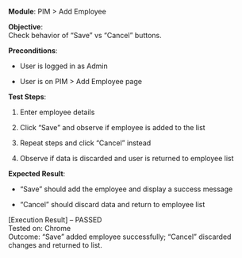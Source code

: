 **Module**: PIM > Add Employee

**Objective**:  
Check behavior of “Save” vs “Cancel” buttons.

**Preconditions**:

- User is logged in as Admin
    
- User is on PIM > Add Employee page
    

**Test Steps**:

1. Enter employee details
    
2. Click “Save” and observe if employee is added to the list
    
3. Repeat steps and click “Cancel” instead
    
4. Observe if data is discarded and user is returned to employee list
    

**Expected Result**:

- “Save” should add the employee and display a success message
    
- “Cancel” should discard data and return to employee list
  
[Execution Result] – PASSED  
Tested on: Chrome  
Outcome: “Save” added employee successfully; “Cancel” discarded changes and returned to list.